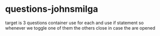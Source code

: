 # questions-johnsmilga
target is 3 questions container use for each and use if statement so whenever we toggle one of them the others close in case the are opened
